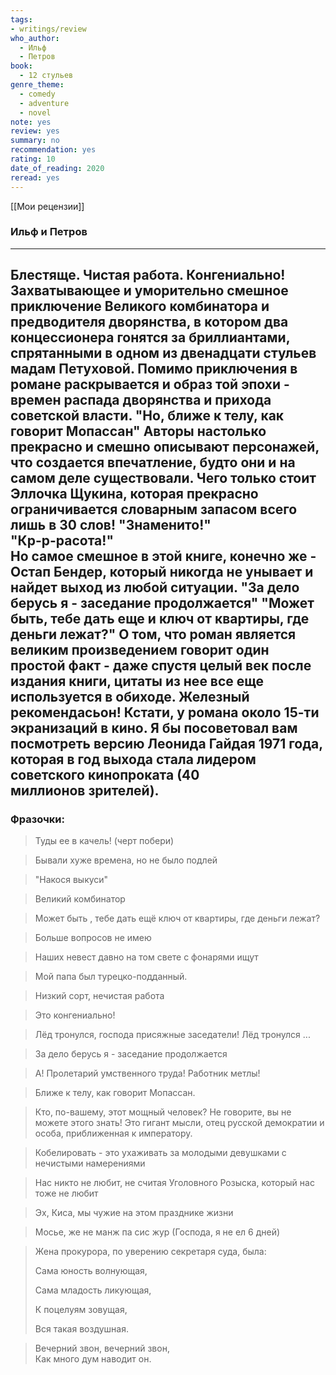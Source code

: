 ```yaml
---
tags: 
- writings/review
who_author:
  - Ильф
  - Петров
book:
  - 12 стульев
genre_theme:
  - comedy
  - adventure
  - novel
note: yes
review: yes
summary: no
recommendation: yes
rating: 10
date_of_reading: 2020
reread: yes
---
```

[[Мои рецензии]]
### Ильф и Петров
---
Блестяще. Чистая работа. Конгениально!
Захватывающее и уморительно смешное приключение Великого комбинатора и предводителя дворянства, в котором два концессионера гонятся за бриллиантами, спрятанными в одном из двенадцати стульев мадам Петуховой.
Помимо приключения в романе раскрывается и образ той эпохи - времен распада дворянства и прихода советской власти.
"Но, ближе к телу, как говорит Мопассан"
Авторы настолько прекрасно и смешно описывают персонажей, что создается впечатление, будто они и на самом деле существовали.
Чего только стоит Эллочка Щукина, которая прекрасно ограничивается словарным запасом всего лишь в 30 слов!
"Знаменито!"  
"Кр-р-расота!"  
Но самое смешное в этой книге, конечно же - Остап Бендер, который никогда не унывает и найдет выход из любой ситуации.
"За дело берусь я - заседание продолжается"
"Может быть, тебе дать еще и ключ от квартиры, где деньги лежат?"
О том, что роман является великим произведением говорит один простой факт - даже спустя целый век после издания книги, цитаты из нее все еще используется в обиходе.
Железный рекомендасьон!
Кстати, у романа около 15-ти экранизаций в кино. Я бы посоветовал вам посмотреть версию Леонида Гайдая 1971 года, которая в год выхода стала лидером советского кинопроката (40  
миллионов зрителей).  
---
### Фразочки:

> Туды ее в качель! (черт побери)

> Бывали хуже времена, но не было подлей

> "Накося выкуси"

> Великий комбинатор

> Может быть , тебе дать ещё ключ от квартиры, где деньги лежат?

> Больше вопросов не имею

> Наших невест давно на том свете с фонарями ищут

> Мой папа был турецко-подданный.

> Низкий сорт, нечистая работа

> Это конгениально!

> Лёд тронулся, господа присяжные заседатели! Лёд тронулся ...

> За дело берусь я - заседание продолжается

> А! Пролетарий умственного труда! Работник метлы!

> Ближе к телу, как говорит Мопассан.

> Кто, по-вашему, этот мощный человек? Не говорите, вы не можете этого знать! Это гигант мысли, отец русской демократии и особа, приближенная к императору.

> Кобелировать - это ухаживать за молодыми девушками с нечистыми намерениями

> Нас никто не любит, не считая Уголовного Розыска, который нас тоже не любит

> Эх, Киса, мы чужие на этом празднике жизни

> Мосье, же не манж па сис жур (Господа, я не ел 6 дней)

> Жена прокурора, по уверению секретаря суда, была:
> 
> Сама юность волнующая,
> 
> Сама младость ликующая,
> 
> К поцелуям зовущая,
> 
> Вся такая воздушная.

> Вечерний звон, вечерний звон,  
> Как много дум наводит он.